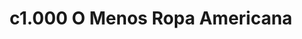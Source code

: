 ---
title: "c1.000 O Menos Ropa Americana"
url: /desamparados/c1-000-o-menos-ropa-americana/
shop: ropa
---